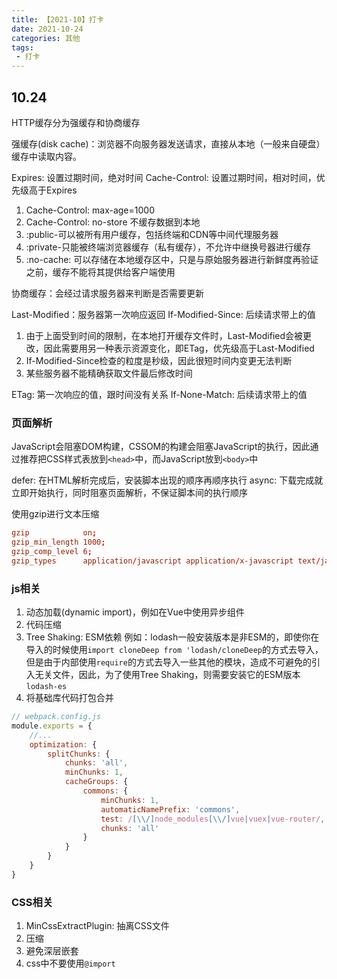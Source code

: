 ```yaml
---
title: 【2021-10】打卡
date: 2021-10-24
categories: 其他
tags:
 - 打卡
---
```


## 10.24

HTTP缓存分为强缓存和协商缓存

强缓存(disk cache)：浏览器不向服务器发送请求，直接从本地（一般来自硬盘）缓存中读取内容。

Expires: 设置过期时间，绝对时间
Cache-Control: 设置过期时间，相对时间，优先级高于Expires

1. Cache-Control: max-age=1000
2. Cache-Control: no-store 不缓存数据到本地
3. :public-可以被所有用户缓存，包括终端和CDN等中间代理服务器
4. :private-只能被终端浏览器缓存（私有缓存），不允许中继换号器进行缓存
5. :no-cache: 可以存储在本地缓存区中，只是与原始服务器进行新鲜度再验证之前，缓存不能将其提供给客户端使用

协商缓存：会经过请求服务器来判断是否需要更新

Last-Modified：服务器第一次响应返回
If-Modified-Since: 后续请求带上的值

1. 由于上面受到时间的限制，在本地打开缓存文件时，Last-Modified会被更改，因此需要用另一种表示资源变化，即ETag，优先级高于Last-Modified
2. If-Modified-Since检查的粒度是秒级，因此很短时间内变更无法判断
3. 某些服务器不能精确获取文件最后修改时间

ETag: 第一次响应的值，跟时间没有关系
If-None-Match: 后续请求带上的值

### 页面解析

JavaScript会阻塞DOM构建，CSSOM的构建会阻塞JavaScript的执行，因此通过推荐把CSS样式表放到`<head>`中，而JavaScript放到`<body>`中

defer: 在HTML解析完成后，安装脚本出现的顺序再顺序执行
async: 下载完成就立即开始执行，同时阻塞页面解析，不保证脚本间的执行顺序

使用gzip进行文本压缩

```conf
gzip            on;
gzip_min_length 1000;
gzip_comp_level 6;
gzip_types      application/javascript application/x-javascript text/javascript;
```

### js相关

1. 动态加载(dynamic import)，例如在Vue中使用异步组件
2. 代码压缩
3. Tree Shaking: ESM依赖
例如：lodash一般安装版本是非ESM的，即使你在导入的时候使用`import cloneDeep from 'lodash/cloneDeep`的方式去导入，但是由于内部使用`require`的方式去导入一些其他的模块，造成不可避免的引入无关文件，因此，为了使用Tree Shaking，则需要安装它的ESM版本`lodash-es`
4. 将基础库代码打包合并
```js
// webpack.config.js
module.exports = {
    //...
    optimization: {
        splitChunks: {
            chunks: 'all',
            minChunks: 1,
            cacheGroups: {
                commons: {
                    minChunks: 1,
                    automaticNamePrefix: 'commons',
                    test: /[\\/]node_modules[\\/]vue|vuex|vue-router/,
                    chunks: 'all'
                }
            }
        }
    }
}
```

### CSS相关

1. MinCssExtractPlugin: 抽离CSS文件
2. 压缩
3. 避免深层嵌套
4. css中不要使用`@import`